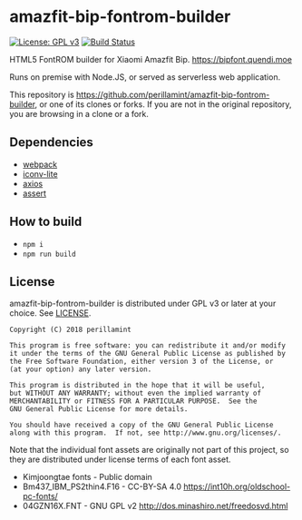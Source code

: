 # amazfit-bip-fontrom-builder
[![License: GPL v3](https://img.shields.io/badge/License-GPL%20v3-blue.svg)](https://www.gnu.org/licenses/gpl-3.0)
[![Build Status](https://travis-ci.org/perillamint/amazfit-bip-fontrom-builder.svg?branch=master)](https://travis-ci.org/perillamint/amazfit-bip-fontrom-builder)

HTML5 FontROM builder for Xiaomi Amazfit Bip. <https://bipfont.quendi.moe>

Runs on premise with Node.JS, or served as serverless web application.

This repository is <https://github.com/perillamint/amazfit-bip-fontrom-builder>,
or one of its clones or forks. If you are not in the original repository,
you are browsing in a clone or a fork.

## Dependencies

* [webpack](https://www.npmjs.com/package/webpack)
* [iconv-lite](https://www.npmjs.com/package/iconv-lite)
* [axios](https://www.npmjs.com/package/axios)
* [assert](https://www.npmjs.com/package/assert)

## How to build

* `npm i`
* `npm run build`

## License

amazfit-bip-fontrom-builder is distributed under GPL v3 or later at your choice.
See [LICENSE](LICENSE).

```
Copyright (C) 2018 perillamint

This program is free software: you can redistribute it and/or modify
it under the terms of the GNU General Public License as published by
the Free Software Foundation, either version 3 of the License, or
(at your option) any later version.

This program is distributed in the hope that it will be useful,
but WITHOUT ANY WARRANTY; without even the implied warranty of
MERCHANTABILITY or FITNESS FOR A PARTICULAR PURPOSE.  See the
GNU General Public License for more details.

You should have received a copy of the GNU General Public License
along with this program.  If not, see http://www.gnu.org/licenses/.
```

Note that the individual font assets are originally not part of this project,
so they are distributed under license terms of each font asset.

* Kimjoongtae fonts - Public domain
* Bm437_IBM_PS2thin4.F16 - CC-BY-SA 4.0 https://int10h.org/oldschool-pc-fonts/
* 04GZN16X.FNT - GNU GPL v2 http://dos.minashiro.net/freedosvd.html
